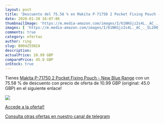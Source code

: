 ```yaml
---
layout: post
title: 'Descuento del 75.58 % en Makita P-71750 2 Pocket Fixing Pouch - N'
date: 2020-01-28 16:07:06
thumbnailImage: 'https://m.media-amazon.com/images/I/61NKGjz2s4L._AC_._SL200_.jpg'
images: [ 'https://m.media-amazon.com/images/I/61NKGjz2s4L._AC_._SL200_.jpg' ]
comments: true
category: ofertas
author: ring
slug: B004Z55NIA
description:
actualPrice: 10.99 GBP
comparePrice: 45.0 GBP
inStock: true
---
```


Tienes [Makita P-71750 2 Pocket Fixing Pouch - New Blue Range](https://www.amazon.com/dp/B004Z55NIA/?tag=redken08-20) con un 75.58 % de descuento con precio de oferta de 10.99 GBP (original: 45.0 GBP) en el siguiente enlace!

[![](https://m.media-amazon.com/images/I/61NKGjz2s4L._AC_._SL200_.jpg)](https://www.amazon.com/dp/B004Z55NIA/?tag=redken08-20)

[Accede a la oferta!!](https://www.amazon.com/dp/B004Z55NIA/?tag=redken08-20)

[Consulta otras ofertas en nuestro canal de telegram](https://t.me/s/ofertas25)
